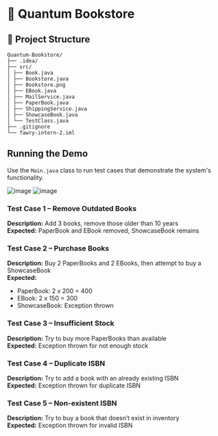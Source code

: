 # 🏬 Quantum Bookstore


## 📁 Project Structure
```
Quantum-Bookstore/
├── .idea/
├── src/
│ ├── Book.java
│ ├── Bookstore.java
│ ├── Bookstore.png
│ ├── EBook.java
│ ├── MailService.java
│ ├── PaperBook.java
│ ├── ShippingService.java
│ ├── ShowcaseBook.java
│ └── TestClass.java
├── .gitignore
└── fawry-intern-2.iml
```

## Running the Demo

Use the `Main.java` class to run test cases that demonstrate the system's functionality.

![image](https://github.com/user-attachments/assets/5db670e9-810d-427e-b2d3-9c52e0241642)
![image](https://github.com/user-attachments/assets/f33a2615-49b7-417f-98b9-71a2682a750e)

### Test Case 1 – Remove Outdated Books
**Description:** Add 3 books, remove those older than 10 years  
**Expected:** PaperBook and EBook removed, ShowcaseBook remains

### Test Case 2 – Purchase Books
**Description:** Buy 2 PaperBooks and 2 EBooks, then attempt to buy a ShowcaseBook  
**Expected:**  
- PaperBook: 2 x 200 = 400  
- EBook: 2 x 150 = 300  
- ShowcaseBook: Exception thrown

### Test Case 3 – Insufficient Stock
**Description:** Try to buy more PaperBooks than available  
**Expected:** Exception thrown for not enough stock

### Test Case 4 – Duplicate ISBN
**Description:** Try to add a book with an already existing ISBN  
**Expected:** Exception thrown for duplicate ISBN

### Test Case 5 – Non-existent ISBN
**Description:** Try to buy a book that doesn’t exist in inventory  
**Expected:** Exception thrown for invalid ISBN

